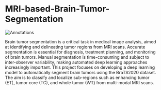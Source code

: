 # MRI-based-Brain-Tumor-Segmentation
![Annotations](https://github.com/user-attachments/assets/106850f3-2718-4a78-86f4-60747246b189)

Brain tumor segmentation is a critical task in medical image analysis, aimed at identifying and delineating tumor regions from MRI scans. Accurate segmentation is essential for diagnosis, treatment planning, and monitoring of brain tumors. Manual segmentation is time-consuming and subject to inter-observer variability, making automated deep learning approaches increasingly important.
This project focuses on developing a deep learning model to automatically segment brain tumors using the BraTS2020 dataset. The aim is to classify and localize sub-regions such as enhancing tumor (ET), tumor core (TC), and whole tumor (WT) from multi-modal MRI scans.
